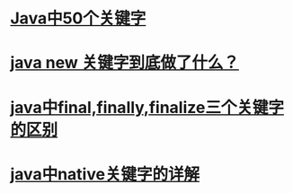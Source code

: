 

# [Java中50个关键字](https://blog.csdn.net/candy_day/article/details/79942153)
# [java new 关键字到底做了什么？](https://blog.csdn.net/u010523770/article/details/68969482)
# [java中final,finally,finalize三个关键字的区别](https://blog.csdn.net/NDboy/article/details/45535201)
# [java中native关键字的详解](https://blog.csdn.net/u013531824/article/details/21012655)
